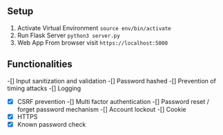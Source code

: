 ## Setup
1. Activate Virtual Environment
`source env/bin/activate`
2. Run Flask Server
`python3 server.py`
3. Web App
From browser visit `https://localhost:5000`
    
## Functionalities
-[] Input sanitization and validation
-[] Password hashed
-[] Prevention of timing attacks
-[] Logging
-[x] CSRF prevention
-[] Multi factor authentication
-[] Password reset / forget password mechanism
-[] Account lockout
-[] Cookie
-[x] HTTPS
-[x] Known password check
